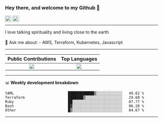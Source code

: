 ### Hey there, and welcome to my Github 👋

<a href="https://www.linkedin.com/in/ibrahiem-mohammad/" target="_blank">
  <img align="left" alt="Ibrahiem's LinkdeIn" width="22px" src="https://cdn.worldvectorlogo.com/logos/linkedin-icon-2.svg"/>
</a>
<a href="https://imohammd.netlify.app/" target="_blank">
  <img align="left" alt="Ibrahiem's Website" width="22px" src="https://cdn.worldvectorlogo.com/logos/netlify.svg"/>
</a>
<br>
<hr>
I love talking spirituality and living close to the earth
<br>
<br>
💬 Ask me about: 
- AWS, Terraform, Kubernetes, Javascript

-------

Public Contributions             |  Top Languages
:-------------------------:|:-------------------------:
![](https://github-readme-stats.vercel.app/api?username=ibrahiem96&show_icons=true&count_private=true&bg_color=30,e96443,904e95&title_color=fff&text_color=fff)  |  ![](https://github-readme-stats.vercel.app/api/top-langs/?username=ibrahiem96&layout=compact&bg_color=30,e96443,904e95&title_color=fff&text_color=fff&hide=html,css)

-------
📊 **Weekly development breakdown**
<!--START_SECTION:waka-->

```text
YAML                         ████████████▒░░░░░░░░░░░░   49.62 %
Terraform                    ███████▒░░░░░░░░░░░░░░░░░   29.60 %
Ruby                         ██░░░░░░░░░░░░░░░░░░░░░░░   07.77 %
Bash                         █▓░░░░░░░░░░░░░░░░░░░░░░░   06.20 %
Other                        █▒░░░░░░░░░░░░░░░░░░░░░░░   04.67 %
```

<!--END_SECTION:waka-->
-------

